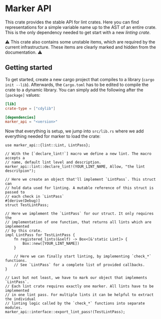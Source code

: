 # Marker API

This crate provides the stable API for lint crates.
Here you can find representations for a simple variable name up to the AST of an entire crate.
This is the only dependency needed to get start with a new *linting crate*.

:warning: This crate also contains some unstable items, which are required by the current infrastructure. These items are clearly marked and hidden from the documentation. :warning:

## Getting started

To get started, create a new cargo project that compiles to a library (`cargo init --lib`).
Afterwards, the `Cargo.toml` has to be edited to compile the crate to a dynamic library.
You can simply add the following after the `[package]` values:

```toml
[lib]
crate-type = ["cdylib"]

[dependencies]
marker_api = "<version>"
```

Now that everything is setup, we jump into `src/lib.rs` where we add everything needed for marker to load the crate:

```rust,ignore
use marker_api::{lint::Lint, LintPass};

// With the [`declare_lint!`] macro we define a new lint. The macro accepts a
// name, default lint level and description.
marker_api::lint::declare_lint!(YOUR_LINT_NAME, Allow, "the lint descritpion");

// Here we create an object that'll implement `LintPass`. This struct can
// hold data used for linting. A mutable reference of this struct is passed to
// each check in `LintPass`
#[derive(Debug)]
struct TestLintPass;

// Here we implement the `LintPass` for our struct. It only requires the
// implementation of one function, that returns all lints which are implemented
// by this crate.
impl LintPass for TestLintPass {
    fn registered_lints(&self) -> Box<[&'static Lint]> {
        Box::new([YOUR_LINT_NAME])
    }

    // Here we can finally start linting, by implementing `check_*` functions.
    // See `LintPass` for a complete list of provided callbacks.
}

// Last but not least, we have to mark our object that implements `LintPass`.
// Each lint crate requires exactly one marker. All lints have to be implemented
// in one lint pass. For multiple lints it can be helpful to extract the individual
// linting logic called by the `check_*` functions into separate modules.
marker_api::interface::export_lint_pass!(TestLintPass);
```
